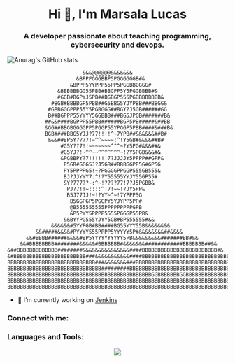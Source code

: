 <h1 align="center">Hi 👋, I'm Marsala Lucas</h1>
<h3 align="center">A developer passionate about teaching programming, cybersecurity and devops.</h3>


![Anurag's GitHub stats](https://github-readme-stats.vercel.app/api?username=LucasMarsala&theme=dark&show_icons=true)

                            &&&@@@@@@&&&&&&&                                                            
                          &BPPPGGGBBP5PGGGGGGB#&                                                        
                        &BPPP5YYPPP55PP5PGGBBGGGG#                                                      
                    &BBBBBBGG55PBB#BBGPP5Y5PGGBBBB#&                                                    
                    #GGB#BGPYJ5PB##BGBGP555PGBBBBBBBB&                                                  
                  #BGB#BBBBGP5PBB##G5BBG5YJYPBB###BBGG&                                                 
                 #GBBGGGPPP55Y5PGBGGG##BGY?J5GB######GG                                                 
                 B##BGPPP55YYYY5GGBBB###BG5JPGB#######B&                                                
                ##&&####BGPPP55PBB######BGP5PB#####&##BB                                                
                &GG##BBGBGGGGPP5PGGP55YPGGP5PBB####&###B&                                               
                BGB####BBG5YJJ?77!!!!^~7YPB##&&&&&&##B#                                                 
                 &&&##BP5Y???7!~^^~~~~:^!Y5GB#&&&&##B#                                                  
                     #G5Y??7!!~~~~~~~^^^~?Y5PG#&&&##&                                                   
                     #G5YJ?!~^^~~^^^^^^^~!?Y5PGB&&&#&                                                   
                     &PGBBPY?7!!!!!!7?JJJJY5PPPP##GPP&                                                  
                      P5GB#GGG5J?J5GB##BBBGGPP5G#GP5G                                                   
                      PY5PPPPG5!~?PGGGGPPGGP555GB555&                                                   
                      BJ?JJYYY7:^!?Y55555YYJY55GP55#                                                    
                      &Y?777??~:^~!????77!7?J5PGBB&                                                     
                       PJ?7!!~::::^!7!~~!7JY5PP&                                                        
                       B5J77JJ!~!?YY~^~!7YPPP5G                                                         
                        B5GGPGP5PGGPY5YJYPP5PP#                                                         
                        @B555555555PPPPPPPPPGPB                                                         
                        &P5PYY5PPPP5555PGGGP55PB&                                                       
                      &&BYYPG555YJYY5GB#BP555555#&&                                                     
                  &&&&&&#5YYPGB#BB####BG55YYY55B&&&&&&&&                                                
             &&#####&&&&#PYYYY555PPPP5YYYYY5P#&&&&&&&&##&&&&                                            
          &&#BBBB######&&&&#BP5YYYYYYYYYY5PB&&&&&&&&&#######BB#&&                                       
        &&#BBBBBBBB########&&&&&#BBBBBBB#&&&&&&&############BBBBBBB##&&                                 
    &##BBBBBBBBBBBBB########&&&&&&&&&&&&&&&####BBBBBBBBBBBBBBBBBBBBBBBB#&         
    &#BBBBBBBBBBBBBBBBBBBBBBB###&&&&&&&&&&&####BBBBBBBBBBBBBBBBBBBBBBBBBBBBB&                               
    BBBBBBBBBBBBBBBBBBBBBBBBBBBB###&&&&&&&###BBBBBBBBBBBBBBBBBBBBBBBBBBBBBBBBB#     
    BBBBBBBBBBBBBBBBBBBBBBBBBBBBBB#########BBBBBBBBBBBBBBBBBBBBBBBBBBBBBBBBBBB##                            
    BBBBBBBBBBBBBBBBBBBBBBBBBBBBBBBBBBBBBBBBBBBBBBGGBBBBBBBGGBBBBBBBBBBBBBBBB####                           
    BBBBBBBBBBBBBBBBBBBBBBBBBBBBBBBBBBBBBBBBBBBBBBBBBBBBBBBBBBBBBBBBBBBBBBBBBBB##&                          
    BBBBBBBBBBBBBBBBBBBBBBBBBBBBBBBBBBBBBBBBBBBBBBBBBBBBBBBBBBBBBBBBBBBBBBBBBBBB##&                         

- 🔭 I’m currently working on [Jenkins](https://github.com/LucasMarsala/T-DOP-600-My_marvin)

<h3 align="left">Connect with me:</h3>
<p align="left">
</p>

<h3 align="left">Languages and Tools:</h3>
<p align="center">
  <a href="https://skillicons.dev">
    <img src="https://skillicons.dev/icons?i=git,github,gitlab,postman,html,css,bootstrap,wordpress,javascript,nodejs,c,cpp,python,php,flutter,dart,postgresql,mysql,bash,docker,kubernetes,jenkins,atom" />
  </a>
</p>
